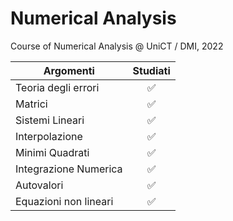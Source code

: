# Numerical Analysis
Course of Numerical Analysis @ UniCT / DMI, 2022

| Argomenti             | Studiati |
| --------------------- | :------: |
| Teoria degli errori   |    ✅     |
| Matrici               |    ✅     |
| Sistemi Lineari       |    ✅     |
| Interpolazione        |    ✅     |
| Minimi Quadrati       |    ✅     |
| Integrazione Numerica |    ✅     |
| Autovalori            |    ✅     |
| Equazioni non lineari |    ✅     |


